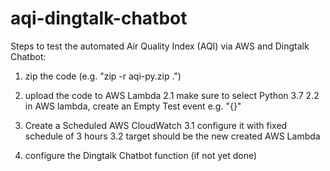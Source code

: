 # aqi-dingtalk-chatbot
Steps to test the automated Air Quality Index (AQI) via AWS and Dingtalk Chatbot:
1. zip the code (e.g. "zip -r aqi-py.zip .")
2. upload the code to AWS Lambda 
    2.1 make sure to select Python 3.7 
    2.2 in AWS lambda, create an Empty Test event e.g. "{}"
    
 3. Create a Scheduled AWS CloudWatch
    3.1 configure it with fixed schedule of 3 hours
    3.2 target should be the new created AWS Lambda
    
 4. configure the Dingtalk Chatbot function (if not yet done)

